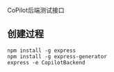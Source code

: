 CoPilot后端测试接口

##  创建过程
```
npm install -g express
npm install -g express-generator
express -e CopilotBackend
```


